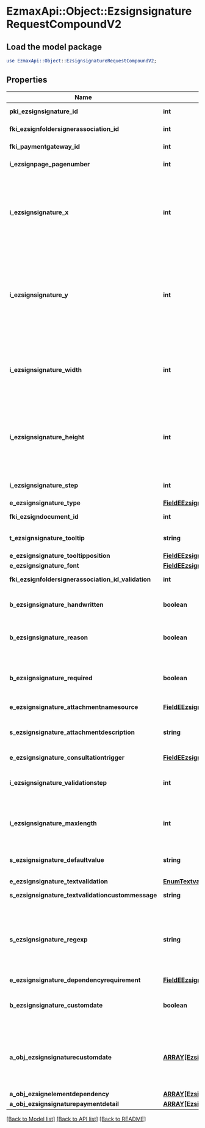 # EzmaxApi::Object::EzsignsignatureRequestCompoundV2

## Load the model package
```perl
use EzmaxApi::Object::EzsignsignatureRequestCompoundV2;
```

## Properties
Name | Type | Description | Notes
------------ | ------------- | ------------- | -------------
**pki_ezsignsignature_id** | **int** | The unique ID of the Ezsignsignature | [optional] 
**fki_ezsignfoldersignerassociation_id** | **int** | The unique ID of the Ezsignfoldersignerassociation | 
**fki_paymentgateway_id** | **int** | The unique ID of the Paymentgateway | [optional] 
**i_ezsignpage_pagenumber** | **int** | The page number in the Ezsigndocument | 
**i_ezsignsignature_x** | **int** | The X coordinate (Horizontal) where to put the Ezsignsignature on the page.  Coordinate is calculated at 100dpi (dot per inch). So for example, if you want to put the Ezsignsignature 2 inches from the left border of the page, you would use \&quot;200\&quot; for the X coordinate. | 
**i_ezsignsignature_y** | **int** | The Y coordinate (Vertical) where to put the Ezsignsignature on the page.  Coordinate is calculated at 100dpi (dot per inch). So for example, if you want to put the Ezsignsignature 3 inches from the top border of the page, you would use \&quot;300\&quot; for the Y coordinate. | 
**i_ezsignsignature_width** | **int** | The width of the Ezsignsignature.  Size is calculated at 100dpi (dot per inch). So for example, if you want the Ezsignsignature to have a width of 2 inches, you would use \&quot;200\&quot; for the iEzsignsignatureWidth. | [optional] 
**i_ezsignsignature_height** | **int** | The height of the Ezsignsignature.  Size is calculated at 100dpi (dot per inch). So for example, if you want the Ezsignsignature to have an height of 2 inches, you would use \&quot;200\&quot; for the iEzsignsignatureHeight. | [optional] 
**i_ezsignsignature_step** | **int** | The step when the Ezsignsigner will be invited to sign | 
**e_ezsignsignature_type** | [**FieldEEzsignsignatureType**](FieldEEzsignsignatureType.md) |  | 
**fki_ezsigndocument_id** | **int** | The unique ID of the Ezsigndocument | 
**t_ezsignsignature_tooltip** | **string** | A tooltip that will be presented to Ezsignsigner about the Ezsignsignature | [optional] 
**e_ezsignsignature_tooltipposition** | [**FieldEEzsignsignatureTooltipposition**](FieldEEzsignsignatureTooltipposition.md) |  | [optional] 
**e_ezsignsignature_font** | [**FieldEEzsignsignatureFont**](FieldEEzsignsignatureFont.md) |  | [optional] 
**fki_ezsignfoldersignerassociation_id_validation** | **int** | The unique ID of the Ezsignfoldersignerassociation | [optional] 
**b_ezsignsignature_handwritten** | **boolean** | Whether the Ezsignsignature must be handwritten or not when eEzsignsignatureType &#x3D; Signature. | [optional] 
**b_ezsignsignature_reason** | **boolean** | Whether the Ezsignsignature must include a reason or not when eEzsignsignatureType &#x3D; Signature. | [optional] 
**b_ezsignsignature_required** | **boolean** | Whether the Ezsignsignature is required or not. This field is relevant only with Ezsignsignature with eEzsignsignatureType &#x3D; Attachments, Text or Textarea. | [optional] 
**e_ezsignsignature_attachmentnamesource** | [**FieldEEzsignsignatureAttachmentnamesource**](FieldEEzsignsignatureAttachmentnamesource.md) |  | [optional] 
**s_ezsignsignature_attachmentdescription** | **string** | The description attached to the attachment name added in Ezsignsignature of eEzsignsignatureType Attachments | [optional] 
**e_ezsignsignature_consultationtrigger** | [**FieldEEzsignsignatureConsultationtrigger**](FieldEEzsignsignatureConsultationtrigger.md) |  | [optional] 
**i_ezsignsignature_validationstep** | **int** | The step when the Ezsignsigner will be invited to validate the Ezsignsignature of eEzsignsignatureType Attachments | [optional] 
**i_ezsignsignature_maxlength** | **int** | The maximum length for the value in the Ezsignsignature  This can only be set if eEzsignsignatureType is **FieldText** or **FieldTextarea** | [optional] 
**s_ezsignsignature_defaultvalue** | **string** | The default value for the Ezsignsignature  You can use the codes below and they will be replaced at signature time.    | Code | Description | Example | | ------------------------- | ------------ | ------------ | | {sUserFirstname} | The first name of the contact | John | | {sUserLastname} | The last name of the contact | Doe | | {sUserJobtitle} | The job title | Sales Representative | | {sCompany} | Company name | eZmax Solutions Inc. | | {sEmailAddress} | The email address | email@example.com | | {sPhoneE164} | A phone number in E.164 Format | +15149901516 | | {sPhoneE164Cell} | A phone number in E.164 Format | +15149901516 | | [optional] 
**e_ezsignsignature_textvalidation** | [**EnumTextvalidation**](EnumTextvalidation.md) |  | [optional] 
**s_ezsignsignature_textvalidationcustommessage** | **string** | Description of validation rule. Show by signatory. | [optional] 
**s_ezsignsignature_regexp** | **string** | A regular expression to indicate what values are acceptable for the Ezsignsignature.  This can only be set if eEzsignsignatureType is **FieldText** or **FieldTextarea** and eEzsignsignatureTextvalidation is **Custom** | [optional] 
**e_ezsignsignature_dependencyrequirement** | [**FieldEEzsignsignatureDependencyrequirement**](FieldEEzsignsignatureDependencyrequirement.md) |  | [optional] 
**b_ezsignsignature_customdate** | **boolean** | Whether the Ezsignsignature has a custom date format or not. (Only possible when eEzsignsignatureType is **Name** or **Handwritten**) | [optional] 
**a_obj_ezsignsignaturecustomdate** | [**ARRAY[EzsignsignaturecustomdateRequestCompoundV2]**](EzsignsignaturecustomdateRequestCompoundV2.md) | An array of custom date blocks that will be filled at the time of signature.  Can only be used if bEzsignsignatureCustomdate is true.  Use an empty array if you don&#39;t want to have a date at all. | [optional] 
**a_obj_ezsignelementdependency** | [**ARRAY[EzsignelementdependencyRequestCompound]**](EzsignelementdependencyRequestCompound.md) |  | [optional] 
**a_obj_ezsignsignaturepaymentdetail** | [**ARRAY[EzsignsignaturepaymentdetailRequestCompound]**](EzsignsignaturepaymentdetailRequestCompound.md) |  | [optional] 

[[Back to Model list]](../README.md#documentation-for-models) [[Back to API list]](../README.md#documentation-for-api-endpoints) [[Back to README]](../README.md)


